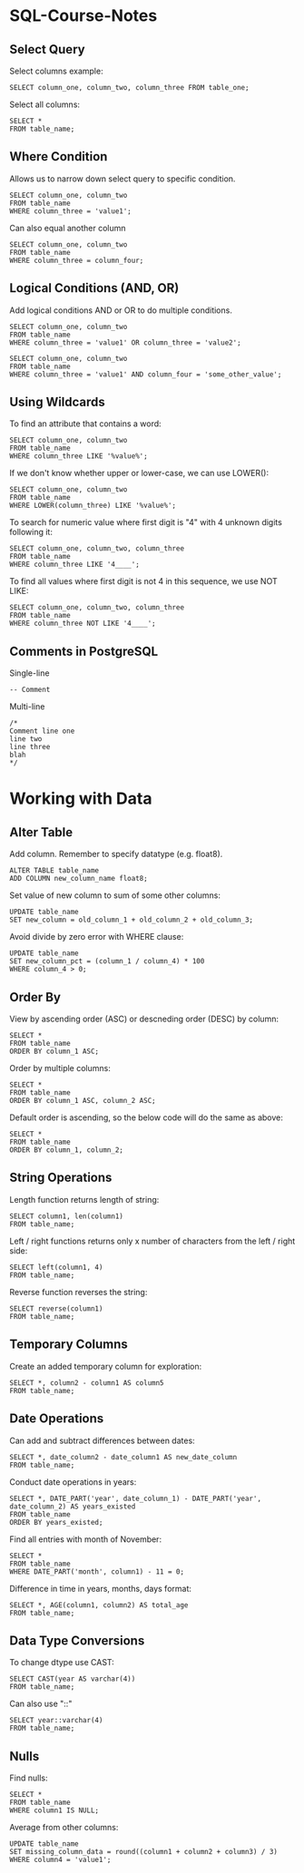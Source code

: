 # SQL-Course-Notes

## Select Query

Select columns example:

```
SELECT column_one, column_two, column_three FROM table_one;
```

Select all columns:

```
SELECT *
FROM table_name;
```


## Where Condition

Allows us to narrow down select query to specific condition. 

```
SELECT column_one, column_two
FROM table_name
WHERE column_three = 'value1';
```

Can also equal another column

```
SELECT column_one, column_two
FROM table_name
WHERE column_three = column_four;
```

## Logical Conditions (AND, OR)

Add logical conditions AND or OR to do multiple conditions. 

```
SELECT column_one, column_two
FROM table_name
WHERE column_three = 'value1' OR column_three = 'value2';
```

```
SELECT column_one, column_two
FROM table_name
WHERE column_three = 'value1' AND column_four = 'some_other_value';
```


## Using Wildcards

To find an attribute that contains a word:

```
SELECT column_one, column_two
FROM table_name
WHERE column_three LIKE '%value%';
```

If we don't know whether upper or lower-case, we can use LOWER():

```
SELECT column_one, column_two
FROM table_name
WHERE LOWER(column_three) LIKE '%value%';
```

To search for numeric value where first digit is "4" with 4 unknown digits following it:

```
SELECT column_one, column_two, column_three
FROM table_name
WHERE column_three LIKE '4____';
```

To find all values where first digit is not 4 in this sequence, we use NOT LIKE:

```
SELECT column_one, column_two, column_three
FROM table_name
WHERE column_three NOT LIKE '4____';
```

## Comments in PostgreSQL

Single-line

```
-- Comment
```

Multi-line

```
/*
Comment line one
line two
line three
blah
*/
```

# Working with Data

## Alter Table

Add column. Remember to specify datatype (e.g. float8). 

```
ALTER TABLE table_name
ADD COLUMN new_column_name float8;
```

Set value of new column to sum of some other columns:

```
UPDATE table_name
SET new_column = old_column_1 + old_column_2 + old_column_3;
```

Avoid divide by zero error with WHERE clause:

```
UPDATE table_name
SET new_column_pct = (column_1 / column_4) * 100
WHERE column_4 > 0;
```

## Order By

View by ascending order (ASC) or descneding order (DESC) by column:

```
SELECT * 
FROM table_name
ORDER BY column_1 ASC;
```

Order by multiple columns:

```
SELECT * 
FROM table_name
ORDER BY column_1 ASC, column_2 ASC;
```

Default order is ascending, so the below code will do the same as above:

```
SELECT * 
FROM table_name
ORDER BY column_1, column_2;
```

## String Operations

Length function returns length of string:

```
SELECT column1, len(column1)
FROM table_name;
```

Left / right functions returns only x number of characters from the left / right side:

```
SELECT left(column1, 4)
FROM table_name;
```

Reverse function reverses the string:

```
SELECT reverse(column1)
FROM table_name;
```

## Temporary Columns

Create an added temporary column for exploration:

```
SELECT *, column2 - column1 AS column5
FROM table_name;
```



## Date Operations

Can add and subtract differences between dates:

```
SELECT *, date_column2 - date_column1 AS new_date_column
FROM table_name;
```

Conduct date operations in years:

```
SELECT *, DATE_PART('year', date_column_1) - DATE_PART('year', date_column_2) AS years_existed
FROM table_name
ORDER BY years_existed;
```

Find all entries with month of November:

```
SELECT * 
FROM table_name
WHERE DATE_PART('month', column1) - 11 = 0;
```

Difference in time in years, months, days format:

```
SELECT *, AGE(column1, column2) AS total_age
FROM table_name;
```

## Data Type Conversions

To change dtype use CAST:

```
SELECT CAST(year AS varchar(4))
FROM table_name;
```

Can also use "::"

```
SELECT year::varchar(4)
FROM table_name;
```

## Nulls

Find nulls:

```
SELECT *
FROM table_name
WHERE column1 IS NULL;
```


Average from other columns:

```
UPDATE table_name
SET missing_column_data = round((column1 + column2 + column3) / 3)
WHERE column4 = 'value1';
```
```
